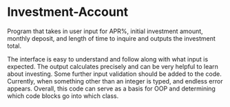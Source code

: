 # Investment-Account
Program that takes in user input for APR%, initial investment amount, monthly deposit, and length of time to inquire and outputs the investment total.

The interface is easy to understand and follow along with what input is expected.
The output calculates precisely and can be very helpful to learn about investing.
Some further input validation should be added to the code. Currently, when something other than an integer is typed, and endless error appears. 
Overall, this code can serve as a basis for OOP and determining which code blocks go into which class.
